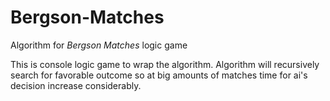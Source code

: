 Bergson-Matches
===============

Algorithm for *Bergson Matches* logic game

This is console logic game to wrap the algorithm.
Algorithm will recursively search for favorable outcome so at big amounts of matches time for ai's decision increase considerably.
